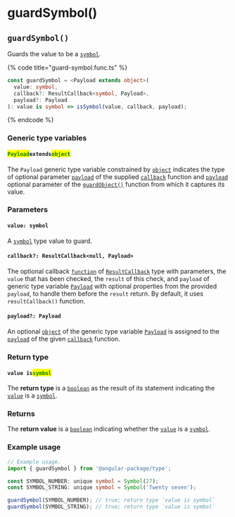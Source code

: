 # guardSymbol()

## `guardSymbol()`

Guards the value to be a [`symbol`](https://developer.mozilla.org/en-US/docs/Web/JavaScript/Reference/Global\_Objects/Symbol).

{% code title="guard-symbol.func.ts" %}
```typescript
const guardSymbol = <Payload extends object>(
  value: symbol,
  callback?: ResultCallback<symbol, Payload>,
  payload?: Payload
): value is symbol => isSymbol(value, callback, payload);
```
{% endcode %}

### Generic type variables

#### <mark style="color:green;">**`Payload`**</mark>**`extends`**<mark style="color:green;">**`object`**</mark>

The `Payload` generic type variable constrained by [`object`](https://www.typescriptlang.org/docs/handbook/basic-types.html#object) indicates the type of optional parameter [`payload`](../types/resultcallback.md#payload-payload) of the supplied [`callback`](guardsymbol.md#callback-resultcallback-less-than-type-payload-greater-than) function and [`payload`](guardsymbol.md#payload-payload) optional parameter of the [`guardObject()`](guardsymbol.md#guardobject) function from which it captures its value.

### Parameters

#### `value: symbol`

A [`symbol`](https://developer.mozilla.org/en-US/docs/Web/JavaScript/Reference/Global\_Objects/Symbol) type value to guard.

#### `callback?: ResultCallback<null, Payload>`

The optional callback [`function`](https://developer.mozilla.org/en-US/docs/Web/JavaScript/Guide/Functions) of [`ResultCallback`](../types/resultcallback.md) type with parameters, the `value` that has been checked, the `result` of this check, and `payload` of generic type variable [`Payload`](guardsymbol.md#payloadextendsobject) with optional properties from the provided `payload`, to handle them before the `result` return. By default, it uses `resultCallback()` function.

#### `payload?: Payload`

An optional [`object`](https://developer.mozilla.org/en-US/docs/Web/JavaScript/Reference/Global\_Objects/Object) of the generic type variable [`Payload`](guardsymbol.md#payloadextendsobject-object) is assigned to the [`payload`](../types/resultcallback.md#payload-payload) of the given [`callback`](guardsymbol.md#callback-resultcallback-less-than-bigint-payload-greater-than) function.

### Return type

#### `value is`<mark style="color:green;">`symbol`</mark>

The **return type** is a [`boolean`](https://www.typescriptlang.org/docs/handbook/basic-types.html#boolean) as the result of its statement indicating the [`value`](guardsymbol.md#value-true) is a [`symbol`](https://developer.mozilla.org/en-US/docs/Web/JavaScript/Reference/Global\_Objects/Symbol).

### Returns

The **return value** is a [`boolean`](https://developer.mozilla.org/en-US/docs/Web/JavaScript/Reference/Global\_Objects/Symbol) indicating whether the [`value`](guardsymbol.md#value-symbol) is a [`symbol`](https://developer.mozilla.org/en-US/docs/Web/JavaScript/Reference/Global\_Objects/Symbol).

### Example usage

```typescript
// Example usage.
import { guardSymbol } from '@angular-package/type';

const SYMBOL_NUMBER: unique symbol = Symbol(27);
const SYMBOL_STRING: unique symbol = Symbol('Twenty seven');

guardSymbol(SYMBOL_NUMBER); // true; return type `value is symbol`
guardSymbol(SYMBOL_STRING); // true; return type `value is symbol`
```
